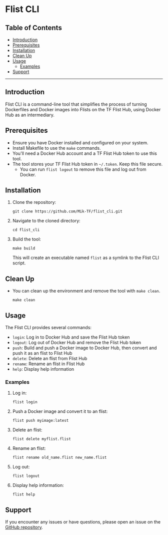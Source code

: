 <h1> Flist CLI </h1>

<h2>Table of Contents</h2>

- [Introduction](#introduction)
- [Prerequisites](#prerequisites)
- [Installation](#installation)
- [Clean Up](#clean-up)
- [Usage](#usage)
  - [Examples](#examples)
- [Support](#support)

---

## Introduction

Flist CLI is a command-line tool that simplifies the process of turning Dockerfiles and Docker images into Flists on the TF Flist Hub, using Docker Hub as an intermediary.

## Prerequisites

- Ensure you have Docker installed and configured on your system.
- Install Makefile to use the `make` commands.
- You'll need a Docker Hub account and a TF Flist Hub token to use this tool.
- The tool stores your TF Flist Hub token in `~/.token`. Keep this file secure.
  - You can run `flist logout` to remove this file and log out from Docker.

## Installation

1. Clone the repository:
   ```
   git clone https://github.com/Mik-TF/flist_cli.git
   ```

2. Navigate to the cloned directory:
   ```
   cd flist_cli
   ```

3. Build the tool:
   ```
   make build
   ```

   This will create an executable named `flist` as a symlink to the Flist CLI script. 
   
## Clean Up
   
- You can clean up the environment and remove the tool with `make clean`.
    ```
    make clean
    ```

## Usage

The Flist CLI provides several commands:

- `login`: Log in to Docker Hub and save the Flist Hub token
- `logout`: Log out of Docker Hub and remove the Flist Hub token
- `push`: Build and push a Docker image to Docker Hub, then convert and push it as an flist to Flist Hub
- `delete`: Delete an flist from Flist Hub
- `rename`: Rename an flist in Flist Hub
- `help`: Display help information

### Examples

1. Log in:
   ```
   flist login
   ```

2. Push a Docker image and convert it to an flist:
   ```
   flist push myimage:latest
   ```

3. Delete an flist:
   ```
   flist delete myflist.flist
   ```

4. Rename an flist:
   ```
   flist rename old_name.flist new_name.flist
   ```

5. Log out:
   ```
   flist logout
   ```

6. Display help information:
   ```
   flist help
   ```


## Support

If you encounter any issues or have questions, please open an issue on the [GitHub repository](https://github.com/Mik-TF/flist_cli).